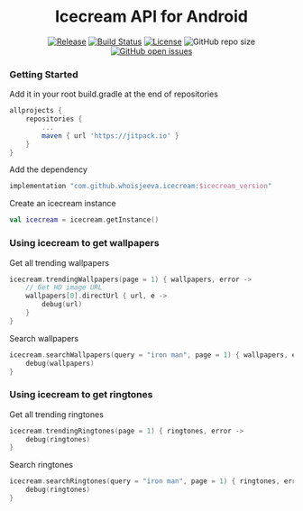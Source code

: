 <h1 align="center">Icecream API for Android</h1>

<p align="center">
    <a href="https://jitpack.io/#whoisjeeva/icecream"><img src="https://img.shields.io/jitpack/v/github/whoisjeeva/icecream?style=for-the-badge" alt="Release"></a>
    <a href="https://travis-ci.com/whoisjeeva/icecream"><img src="https://img.shields.io/travis/com/whoisjeeva/icecream/master?style=for-the-badge" alt="Build Status"></a>
    <a href="https://github.com/whoisjeeva/icecream/blob/master/LICENSE.txt"><img src="https://img.shields.io/github/license/whoisjeeva/icecream.svg?style=for-the-badge" alt="License"></a>
<!--     <img alt="GitHub last commit" src="https://img.shields.io/github/last-commit/whoisjeeva/icecream?logo=GitHub&style=for-the-badge"> -->
    <img alt="GitHub repo size" src="https://img.shields.io/github/repo-size/whoisjeeva/icecream?logo=GitHub&style=for-the-badge">
    <a href="https://github.com/whoisjeeva/icecream/issues"><img alt="GitHub open issues" src="https://img.shields.io/github/issues/whoisjeeva/icecream?style=for-the-badge"></a>
</p>


### Getting Started

Add it in your root build.gradle at the end of repositories

```gradle
allprojects {
    repositories {
        ...
        maven { url 'https://jitpack.io' }
    }
}
```

Add the dependency

```gradle
implementation "com.github.whoisjeeva.icecream:$icecream_version"
```

Create an icecream instance

```kotlin
val icecream = icecream.getInstance()
```

### Using icecream to get wallpapers

Get all trending wallpapers

```kotlin
icecream.trendingWallpapers(page = 1) { wallpapers, error ->
    // Get HD image URL
    wallpapers[0].directUrl { url, e ->
        debug(url)
    }
}
```


Search wallpapers

```kotlin
icecream.searchWallpapers(query = "iron man", page = 1) { wallpapers, error ->
    debug(wallpapers)
}
```



### Using icecream to get ringtones

Get all trending ringtones

```kotlin
icecream.trendingRingtones(page = 1) { ringtones, error ->
    debug(ringtones)
}
```


Search ringtones

```kotlin
icecream.searchRingtones(query = "iron man", page = 1) { ringtones, error ->
    debug(ringtones)
}
```
